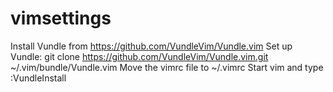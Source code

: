 # vimsettings

Install Vundle from https://github.com/VundleVim/Vundle.vim
Set up Vundle:
git clone https://github.com/VundleVim/Vundle.vim.git ~/.vim/bundle/Vundle.vim
Move the vimrc file to ~/.vimrc
Start vim and type :VundleInstall
